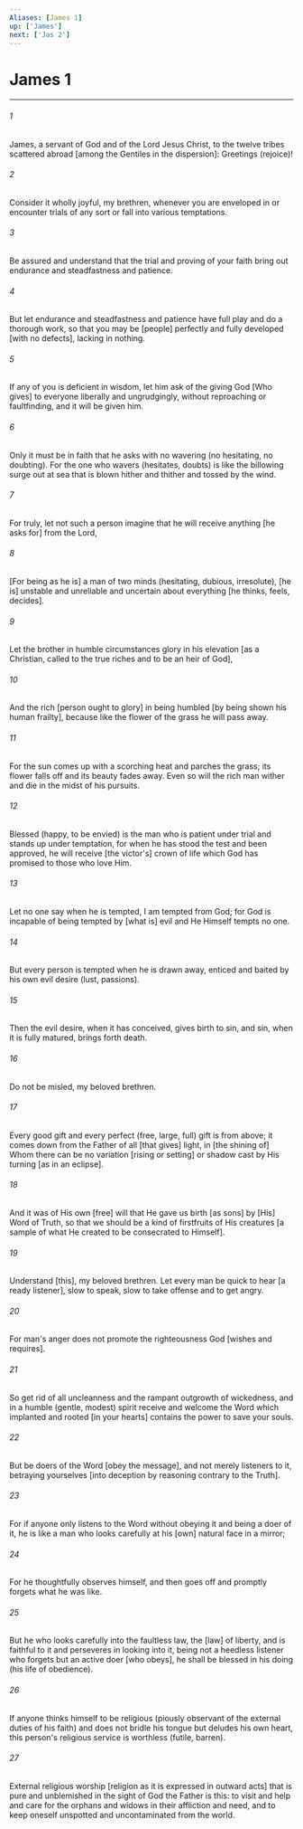```yaml
---
Aliases: [James 1]
up: ['James']
next: ['Jas 2']
---
```

# James 1

***


###### 1 


James, a servant of God and of the Lord Jesus Christ, to the twelve tribes scattered abroad [among the Gentiles in the dispersion]: Greetings (rejoice)! 


###### 2 


Consider it wholly joyful, my brethren, whenever you are enveloped in or encounter trials of any sort or fall into various temptations. 


###### 3 


Be assured and understand that the trial and proving of your faith bring out endurance and steadfastness and patience. 


###### 4 


But let endurance and steadfastness and patience have full play and do a thorough work, so that you may be [people] perfectly and fully developed [with no defects], lacking in nothing. 


###### 5 


If any of you is deficient in wisdom, let him ask of the giving God [Who gives] to everyone liberally and ungrudgingly, without reproaching or faultfinding, and it will be given him. 


###### 6 


Only it must be in faith that he asks with no wavering (no hesitating, no doubting). For the one who wavers (hesitates, doubts) is like the billowing surge out at sea that is blown hither and thither and tossed by the wind. 


###### 7 


For truly, let not such a person imagine that he will receive anything [he asks for] from the Lord, 


###### 8 


[For being as he is] a man of two minds (hesitating, dubious, irresolute), [he is] unstable and unreliable and uncertain about everything [he thinks, feels, decides]. 


###### 9 


Let the brother in humble circumstances glory in his elevation [as a Christian, called to the true riches and to be an heir of God], 


###### 10 


And the rich [person ought to glory] in being humbled [by being shown his human frailty], because like the flower of the grass he will pass away. 


###### 11 


For the sun comes up with a scorching heat and parches the grass; its flower falls off and its beauty fades away. Even so will the rich man wither and die in the midst of his pursuits. 


###### 12 


Blessed (happy, to be envied) is the man who is patient under trial and stands up under temptation, for when he has stood the test and been approved, he will receive [the victor's] crown of life which God has promised to those who love Him. 


###### 13 


Let no one say when he is tempted, I am tempted from God; for God is incapable of being tempted by [what is] evil and He Himself tempts no one. 


###### 14 


But every person is tempted when he is drawn away, enticed and baited by his own evil desire (lust, passions). 


###### 15 


Then the evil desire, when it has conceived, gives birth to sin, and sin, when it is fully matured, brings forth death. 


###### 16 


Do not be misled, my beloved brethren. 


###### 17 


Every good gift and every perfect (free, large, full) gift is from above; it comes down from the Father of all [that gives] light, in [the shining of] Whom there can be no variation [rising or setting] or shadow cast by His turning [as in an eclipse]. 


###### 18 


And it was of His own [free] will that He gave us birth [as sons] by [His] Word of Truth, so that we should be a kind of firstfruits of His creatures [a sample of what He created to be consecrated to Himself]. 


###### 19 


Understand [this], my beloved brethren. Let every man be quick to hear [a ready listener], slow to speak, slow to take offense and to get angry. 


###### 20 


For man's anger does not promote the righteousness God [wishes and requires]. 


###### 21 


So get rid of all uncleanness and the rampant outgrowth of wickedness, and in a humble (gentle, modest) spirit receive and welcome the Word which implanted and rooted [in your hearts] contains the power to save your souls. 


###### 22 


But be doers of the Word [obey the message], and not merely listeners to it, betraying yourselves [into deception by reasoning contrary to the Truth]. 


###### 23 


For if anyone only listens to the Word without obeying it and being a doer of it, he is like a man who looks carefully at his [own] natural face in a mirror; 


###### 24 


For he thoughtfully observes himself, and then goes off and promptly forgets what he was like. 


###### 25 


But he who looks carefully into the faultless law, the [law] of liberty, and is faithful to it and perseveres in looking into it, being not a heedless listener who forgets but an active doer [who obeys], he shall be blessed in his doing (his life of obedience). 


###### 26 


If anyone thinks himself to be religious (piously observant of the external duties of his faith) and does not bridle his tongue but deludes his own heart, this person's religious service is worthless (futile, barren). 


###### 27 


External religious worship [religion as it is expressed in outward acts] that is pure and unblemished in the sight of God the Father is this: to visit and help and care for the orphans and widows in their affliction and need, and to keep oneself unspotted and uncontaminated from the world.
